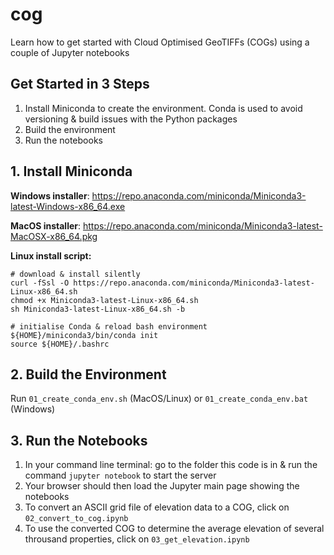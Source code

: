 # cog
Learn how to get started with Cloud Optimised GeoTIFFs (COGs) using a couple of Jupyter notebooks

## Get Started in 3 Steps

1. Install Miniconda to create the environment. Conda is used to avoid versioning & build issues with the Python packages
2. Build the environment
3. Run the notebooks

## 1. Install Miniconda

**Windows installer**: https://repo.anaconda.com/miniconda/Miniconda3-latest-Windows-x86_64.exe

**MacOS installer**: https://repo.anaconda.com/miniconda/Miniconda3-latest-MacOSX-x86_64.pkg

**Linux install script:**

```
# download & install silently
curl -fSsl -O https://repo.anaconda.com/miniconda/Miniconda3-latest-Linux-x86_64.sh
chmod +x Miniconda3-latest-Linux-x86_64.sh
sh Miniconda3-latest-Linux-x86_64.sh -b

# initialise Conda & reload bash environment
${HOME}/miniconda3/bin/conda init
source ${HOME}/.bashrc
```

## 2. Build the Environment

Run `01_create_conda_env.sh` (MacOS/Linux) or `01_create_conda_env.bat` (Windows)

## 3. Run the Notebooks

1. In your command line terminal: go to the folder this code is in & run the command `jupyter notebook` to start the server
2. Your browser should then load the Jupyter main page showing the notebooks 
3. To convert an ASCII grid file of elevation data to a COG, click on `02_convert_to_cog.ipynb`
4. To use the converted COG to determine the average elevation of several throusand properties, click on `03_get_elevation.ipynb`
